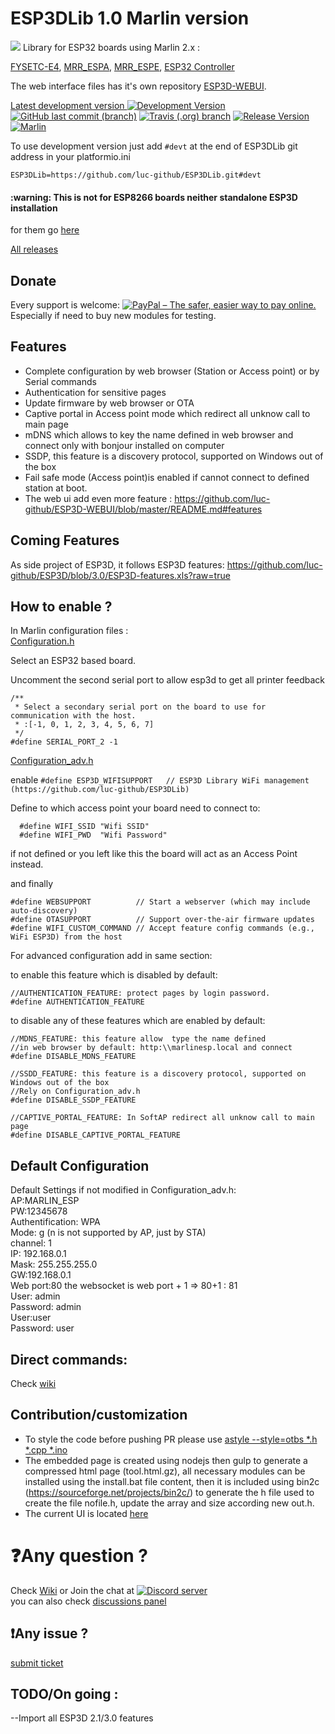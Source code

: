 # ESP3DLib 1.0 Marlin version

<img src="https://github.com/luc-github/ESP3DLib/blob/master/images/ESP3D_social_mini.png">
Library for ESP32 boards using Marlin 2.x : 

[FYSETC-E4](https://github.com/FYSETC/FYSETC-E4),
[MRR_ESPA](https://github.com/maplerainresearch/MRR_ESPA), 
[MRR_ESPE](https://github.com/maplerainresearch/MRR_ESPE),
[ESP32 Controller](https://github.com/simon-jouet/ESP32Controller)

The web interface files has it's own repository [ESP3D-WEBUI](https://github.com/luc-github/ESP3D-WEBUI/tree/2.1).

[Latest development version ![Development Version](https://img.shields.io/badge/Devt-v1.x-yellow?style=plastic) ![GitHub last commit (branch)](https://img.shields.io/github/last-commit/luc-github/ESP3DLib/devt?style=plastic)](https://github.com/luc-github/ESP3DLib/tree/devt) [![Travis (.org) branch](https://img.shields.io/travis/luc-github/ESP3DLib/devt?style=plastic)](https://travis-ci.org/luc-github/ESP3DLib) [![Release Version](https://img.shields.io/github/v/release/luc-github/ESP3D-WEBUI?color=green&include_prereleases&label=WebUI&style=plastic)](https://github.com/luc-github/ESP3D-WEBUI/tree/2.1) [![Marlin](https://img.shields.io/github/release/MarlinFirmware/Marlin.svg?style=plastic&label=Marlin)](https://github.com/MarlinFirmware/Marlin)    

To use development version just add `#devt` at the end of ESP3DLib git address in your platformio.ini

`ESP3DLib=https://github.com/luc-github/ESP3DLib.git#devt`   

<h4>:warning: This is not for ESP8266 boards neither standalone ESP3D installation</h4>   

for them go [here](https://github.com/luc-github/ESP3D)

[All releases](https://github.com/luc-github/ESP3DLib/releases)



## Donate
Every support is welcome: [<img src="https://www.paypalobjects.com/en_US/i/btn/btn_donateCC_LG_global.gif" border="0" alt="PayPal – The safer, easier way to pay online.">](https://www.paypal.com/cgi-bin/webscr?cmd=_s-xclick&hosted_button_id=Y8FFE7NA4LJWQ)    
Especially if need to buy new modules for testing.

## Features
* Complete configuration by web browser (Station or Access point) or by Serial commands
* Authentication for sensitive pages
* Update firmware by web browser or OTA
* Captive portal in Access point mode which redirect all unknow call to main page 
* mDNS which allows to key the name defined in web browser and connect only with bonjour installed on computer
* SSDP, this feature is a discovery protocol, supported on Windows out of the box
* Fail safe mode (Access point)is enabled if cannot connect to defined station at boot.  
* The web ui add even more feature : https://github.com/luc-github/ESP3D-WEBUI/blob/master/README.md#features  

## Coming Features
As side project of ESP3D, it follows ESP3D features: https://github.com/luc-github/ESP3D/blob/3.0/ESP3D-features.xls?raw=true

## How to enable ?
In Marlin configuration files :  
[Configuration.h](https://github.com/MarlinFirmware/Marlin/blob/bugfix-2.0.x/Marlin/Configuration.h) 

Select an ESP32 based board.   

Uncomment the second serial port to allow esp3d to get all printer feedback 
```
/**
 * Select a secondary serial port on the board to use for communication with the host.
 * :[-1, 0, 1, 2, 3, 4, 5, 6, 7]
 */
#define SERIAL_PORT_2 -1
```

[Configuration_adv.h](https://github.com/MarlinFirmware/Marlin/blob/bugfix-2.0.x/Marlin/Configuration_adv.h)  

enable `#define ESP3D_WIFISUPPORT   // ESP3D Library WiFi management (https://github.com/luc-github/ESP3DLib)`    

Define to which access point your board need to connect to:
```
  #define WIFI_SSID "Wifi SSID"
  #define WIFI_PWD  "Wifi Password"
```
if not defined or you left like this the board will act as an Access Point instead.

and finally
```
#define WEBSUPPORT          // Start a webserver (which may include auto-discovery)
#define OTASUPPORT          // Support over-the-air firmware updates
#define WIFI_CUSTOM_COMMAND // Accept feature config commands (e.g., WiFi ESP3D) from the host
```


For advanced configuration add in same section:

to enable this feature which is disabled by default:
```
//AUTHENTICATION_FEATURE: protect pages by login password.
#define AUTHENTICATION_FEATURE
```

to disable any of these features which are enabled by default:

```
//MDNS_FEATURE: this feature allow  type the name defined
//in web browser by default: http:\\marlinesp.local and connect
#define DISABLE_MDNS_FEATURE

//SSDD_FEATURE: this feature is a discovery protocol, supported on Windows out of the box
//Rely on Configuration_adv.h
#define DISABLE_SSDP_FEATURE

//CAPTIVE_PORTAL_FEATURE: In SoftAP redirect all unknow call to main page
#define DISABLE_CAPTIVE_PORTAL_FEATURE
```  



## Default Configuration      
Default Settings if not modified in Configuration_adv.h:    
AP:MARLIN_ESP    
PW:12345678   
Authentification: WPA     
Mode: g (n is not supported by AP, just by STA)    
channel: 1         
IP: 192.168.0.1   
Mask: 255.255.255.0   
GW:192.168.0.1    
Web port:80 
the websocket is web port + 1 => 80+1 : 81  
User: admin   
Password: admin   
User:user   
Password: user   

## Direct commands:    
Check [wiki](https://raw.githubusercontent.com/luc-github/ESP3DLib/master/docs/Commands.txt)

## Contribution/customization
* To style the code before pushing PR please use [astyle --style=otbs *.h *.cpp *.ino](http://astyle.sourceforge.net/)   
* The embedded page is created using nodejs then gulp to generate a compressed html page (tool.html.gz), all necessary modules can be installed using the install.bat file content, then it is included using bin2c (https://sourceforge.net/projects/bin2c/) to generate the  h file used to create the file nofile.h, update the array and size according new out.h.   
* The current UI is located [here](https://github.com/luc-github/ESP3D-WEBUI)
 
# :question:Any question ?   
Check [Wiki](https://github.com/luc-github/ESP3DLib/wiki) or Join the chat at [![Discord server](https://img.shields.io/discord/752822148795596940?color=blue&label=discord&logo=discord)](https://discord.gg/Z4ujTwE)   
you can also check [discussions panel](https://github.com/luc-github/ESP3DLib/discussions) 

## :exclamation:Any issue ?    
[submit ticket](https://github.com/luc-github/ESP3DLib/issues)    


## TODO/On going  :   
--Import all ESP3D 2.1/3.0 features
